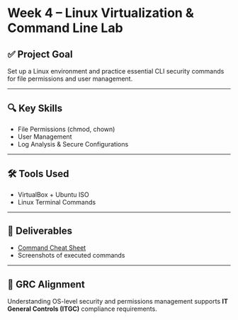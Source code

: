 # Week 4 – Linux Virtualization & Command Line Lab

## ✅ Project Goal
Set up a Linux environment and practice essential CLI security commands for file permissions and user management.

---

## 🔍 Key Skills
- File Permissions (chmod, chown)
- User Management
- Log Analysis & Secure Configurations

---

## 🛠 Tools Used
- VirtualBox + Ubuntu ISO
- Linux Terminal Commands

---

## 📂 Deliverables
- [Command Cheat Sheet](linux-commands.txt)
- Screenshots of executed commands

---

## 🔑 GRC Alignment
Understanding OS-level security and permissions management supports **IT General Controls (ITGC)** compliance requirements.
